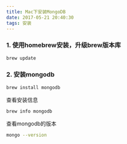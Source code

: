 ```yaml
---
title: Mac下安装MongoDB
date: 2017-05-21 20:40:30
tags: 安装
---
```

### 1. 使用homebrew安装，升级brew版本库

```bash
brew update
```
### 2. 安装mongodb

```bash
brew install mongodb
```

查看安装信息
```bash
brew info mongodb
```

查看mongodb的版本
```bash
mongo --version
```
